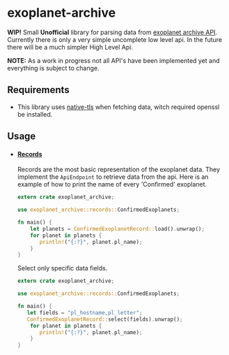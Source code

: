 # exoplanet-archive
**WIP!** Small **Unofficial** library for parsing data from [exoplanet archive API](https://exoplanetarchive.ipac.caltech.edu).
Currently there is only a very simple uncomplete low level api. In the future there will be a much
simpler High Level Api.

**NOTE:** As a work in progress not all API's have been implemented yet and everything
is subject to change.
## Requirements
  - This library uses [native-tls](https://crates.io/crates/native-tls) when fetching data, witch
   required openssl be installed.

## Usage
  - #### [Records](records)
     Records are the most basic representation of the exoplanet data. They
     implement the `ApiEndpoint` to retrieve data from the api.
     Here is an example of how to print the name of every 'Confirmed' exoplanet.
     ```rust
     extern crate exoplanet_archive;
 
     use exoplanet_archive::records::ConfirmedExoplanets;
     
     fn main() {
         let planets = ConfirmedExoplanetRecord::load().unwrap();
         for planet in planets {
            println!("{:?}", planet.pl_name);
         }
     }
     ```

     Select only specific data fields.
     ```rust
     extern crate exoplanet_archive;
 
     use exoplanet_archive::records::ConfirmedExoplanets;
     
     fn main() {
        let fields = "pl_hostname,pl_letter";
        ConfirmedExoplanetRecord::select(fields).unwrap();
         for planet in planets {
            println!("{:?}", planet.pl_name);
         }
     }
     ```
